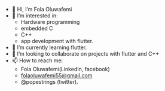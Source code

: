 - 👋 Hi, I’m Fola Oluwafemi
- 👀 I’m interested in:
    - Hardware programming
    - embedded C
    - C++
    - app development with flutter.
- 🌱 I’m currently learning flutter.
- 💞️ I’m looking to collaborate on projects with flutter and C++
- 📫 How to reach me:
    - Fola Oluwafemi(LinkedIn, facebook)
    - folaoluwafemi55@gmail.com
    - @popestrings (twitter).

<!---
folaoluwafemi/folaoluwafemi is a ✨ special ✨ repository because its `README.md` (this file) appears on your GitHub profile.
You can click the Preview link to take a look at your changes.
--->

